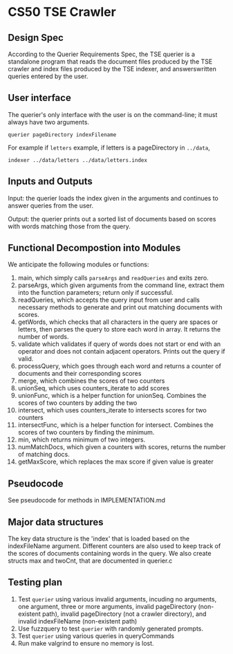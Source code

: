 # CS50 TSE Crawler

## Design Spec
According to the Querier Requirements Spec, the TSE querier is a standalone program that reads the document files produced by the TSE crawler and index files produced by the TSE indexer, and answerswritten queries entered by the user.

## User interface
The querier's only interface with the user is on the command-line; it must always have two arguments.
```
querier pageDirectory indexFilename
```

For example if `letters` example, if letters is a pageDirectory in `../data`,
```
indexer ../data/letters ../data/letters.index
```

## Inputs and Outputs
Input: the querier loads the index given in the arguments and continues to answer
queries from the user.

Output: the querier prints out a sorted list of documents based on scores with words matching those from the query.

## Functional Decompostion into Modules
We anticipate the following modules or functions:
1. main, which simply calls `parseArgs` and `readQueries` and exits zero.
2. parseArgs, which given arguments from the command line, extract them into the function parameters; return only if successful.
3. readQueries, which accepts the query input from user and calls necessary methods to generate and print out matching documents with scores.
4. getWords, which checks that all characters in the query are spaces or letters, then parses the query to store each word in array. It returns the number of words.
5. validate which validates if query of words does not start or end with an operator and does not contain adjacent operators. Prints out the query if valid.
6. processQuery, which goes through each word and returns a counter of documents and their corresponding scores
7. merge, which combines the scores of two counters
8. unionSeq, which uses counters_iterate to add scores
9. unionFunc, which is a helper function for unionSeq. Combines the scores of two counters by adding the two
10. intersect, which uses counters_iterate to intersects scores for two counters
11. intersectFunc, which is a helper function for intersect. Combines the scores of two counters by finding the minimum.
12. min, which returns minimum of two integers.
13. numMatchDocs, which given a counters with scores, returns the number of matching docs.
14. getMaxScore, which replaces the max score if given value is greater

## Pseudocode
See pseudocode for methods in IMPLEMENTATION.md

## Major data structures
The key data structure is the 'index' that is loaded based on the indexFileName argument. Different counters are also used to keep track of the scores of documents containing words in the query. We also create structs max and twoCnt, that are documented in querier.c

## Testing plan
1. Test `querier` using various invalid arguments, incuding no arguments, one argument, three or more arguments, invalid pageDirectory (non-existent path), invalid pageDirectory (not a crawler directory), and invalid indexFileName (non-existent path)
2. Use fuzzquery to test `querier` with randomly generated prompts.
3. Test `querier` using various queries in queryCommands
4. Run make valgrind to ensure no memory is lost.